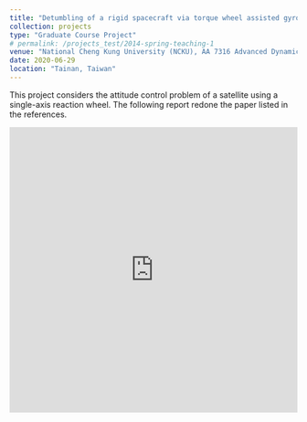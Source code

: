 ```yaml
---
title: "Detumbling of a rigid spacecraft via torque wheel assisted gyroscopic motion"
collection: projects
type: "Graduate Course Project"
# permalink: /projects_test/2014-spring-teaching-1
venue: "National Cheng Kung University (NCKU), AA 7316 Advanced Dynamics (Instructor: Lin, Yiing-Yuh)"
date: 2020-06-29
location: "Tainan, Taiwan"
---
```


This project considers the attitude control problem of a satellite using a single-axis reaction wheel. The following report redone the paper listed in the references.

<embed src="https://yangrui9501.github.io/files/advanced_dyn_final.pdf" width="100%" height="500px"/>
